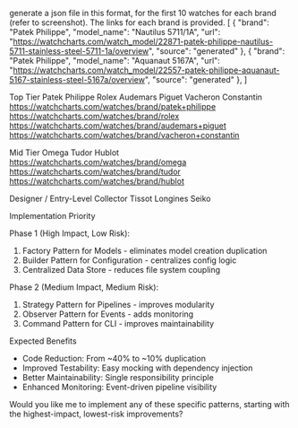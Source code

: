 generate a json file in this format, for the first 10 watches for each brand (refer to screenshot). The links for each brand is provided.
[
  {
    "brand": "Patek Philippe",
    "model_name": "Nautilus 5711/1A",
    "url": "https://watchcharts.com/watch_model/22871-patek-philippe-nautilus-5711-stainless-steel-5711-1a/overview",
    "source": "generated"
  },
  {
    "brand": "Patek Philippe",
    "model_name": "Aquanaut 5167A",
    "url": "https://watchcharts.com/watch_model/22557-patek-philippe-aquanaut-5167-stainless-steel-5167a/overview",
    "source": "generated"
  },
]

Top Tier
Patek Philippe
Rolex
Audemars Piguet
Vacheron Constantin
https://watchcharts.com/watches/brand/patek+philippe
https://watchcharts.com/watches/brand/rolex
https://watchcharts.com/watches/brand/audemars+piguet
https://watchcharts.com/watches/brand/vacheron+constantin


Mid Tier
Omega
Tudor
Hublot
https://watchcharts.com/watches/brand/omega
https://watchcharts.com/watches/brand/tudor
https://watchcharts.com/watches/brand/hublot

Designer / Entry-Level Collector
Tissot
Longines
Seiko



  Implementation Priority

  Phase 1 (High Impact, Low Risk):
  1. Factory Pattern for Models - eliminates model creation duplication
  2. Builder Pattern for Configuration - centralizes config logic
  3. Centralized Data Store - reduces file system coupling

  Phase 2 (Medium Impact, Medium Risk):
  1. Strategy Pattern for Pipelines - improves modularity
  2. Observer Pattern for Events - adds monitoring
  3. Command Pattern for CLI - improves maintainability

  Expected Benefits

  - Code Reduction: From ~40% to ~10% duplication
  - Improved Testability: Easy mocking with dependency injection
  - Better Maintainability: Single responsibility principle
  - Enhanced Monitoring: Event-driven pipeline visibility

  Would you like me to implement any of these specific patterns, starting with the highest-impact, lowest-risk improvements?
